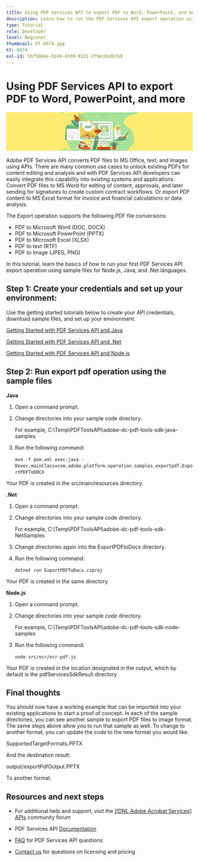 ```yaml
---
title: Using PDF Services API to export PDF to Word, PowerPoint, and more
description: Learn how to run the PDF Services API export operation using sample files for Node.js, Java, and .Net languages
type: Tutorial
role: Developer
level: Beginner
thumbnail: KT-6674.jpg
kt: 6674
exl-id: 55f5b04e-0249-47d9-9131-2f9ec01db7e8
---
```

# Using PDF Services API to export PDF to Word, PowerPoint, and more

![Create PDF Hero Image](assets/ExportPDF_hero.jpg)

Adobe PDF Services API converts PDF files to MS Office, text, and images using APIs. There are many common use cases to unlock existing PDFs for content editing and analysis and with PDF Services API developers can easily integrate this capability into existing systems and applications. Convert PDF files to MS Word for editing of content, approvals, and later sending for signatures to create custom contract workflows. Or export PDF content to MS Excel format for invoice and financial calculations or data analysis.

The Export operation supports the following PDF file conversions:

* PDF to Microsoft Word (DOC, DOCX)
* PDF to Microsoft PowerPoint (PPTX)
* PDF to Microsoft Excel (XLSX)
* PDF to text (RTF)
* PDF to Image (JPEG, PNG)

In this tutorial, learn the basics of how to run your first PDF Services API export operation using sample files for Node.js, Java, and .Net languages.

## Step 1: Create your credentials and set up your environment:

Use the getting started tutorials below to create your API credentials, download sample files, and set up your environment.

[Getting Started with PDF Services API and Java](gettingstartedjava.md)

[Getting Started with PDF Services API and .Net](gettingstartednet.md)

[Getting Started with PDF Services API and Node.js](createpdffromhtml.md)

## Step 2: Run export pdf operation using the sample files

**Java**

1. Open a command prompt.

1. Change directories into your sample code directory.

    For example, C:\Temp\PDFToolsAPI\adobe-dc-pdf-tools-sdk-java-samples

1. Run the following command:

    `mvn -f pom.xml exec:java -Dexec.mainClass=com.adobe.platform.operation.samples.exportpdf.ExportPDFToDOCX`

Your PDF is created in the src/main/resources directory.

**.Net**

1. Open a command prompt.

1. Change directories into your sample code directory.

    For example, C:\Temp\PDFToolsAPI\adobe-dc-pdf-tools-sdk-NetSamples

1. Change directories again into the ExportPDFtoDocx directory.

1. Run the following command:

    `dotnet run ExportPDFToDocx.csproj`

Your PDF is created in the same directory.

**Node.js**

1. Open a command prompt.

1. Change directories into your sample code directory.

    For example, C:\Temp\PDFToolsAPI\adobe-dc-pdf-tools-sdk-node-samples

1. Run the following command:

    `node src/ocr/ocr-pdf.js`

Your PDF is created in the location designated in the output, which by default is the pdfServicesSdkResult directory.

## Final thoughts

You should now have a working example that can be imported into your existing applications to start a proof of concept. In each of the sample directories, you can see another sample to export PDF files to image format. The same steps above allow you to run that sample as well. To change to another format, you can update the code to the new format you would like:

SupportedTargetFormats.PPTX

And the destination result:

output/exportPdfOutput.PPTX

To another format.

## Resources and next steps

* For additional help and support, visit the [[!DNL Adobe Acrobat Services] APIs](https://community.adobe.com/t5/document-cloud-sdk/bd-p/Document-Cloud-SDK?page=1&sort=latest_replies&filter=all) community forum

* PDF Services API [Documentation](https://www.adobe.com/go/pdftoolsapi_doc)

* [FAQ](https://community.adobe.com/t5/document-cloud-sdk/faq-for-document-services-pdf-tools-api/m-p/10726197) for PDF Services API questions

* [Contact us](https://www.adobe.com/go/pdftoolsapi_requestform) for questions on licensing and pricing

